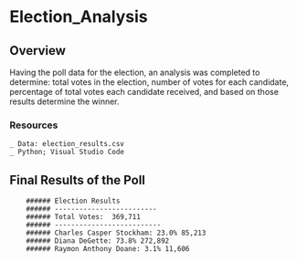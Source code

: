 # Election_Analysis

## Overview
Having the poll data for the election, an analysis was completed to determine: total votes in the election, number of votes for each candidate, percentage of total votes each candidate received, and based on those results determine the winner. 

### Resources
    _ Data: election_results.csv
    _ Python; Visual Studio Code
    
## Final Results of the Poll

        ###### Election Results
        ###### -------------------------
        ###### Total Votes:  369,711
        ###### --------------------------
        ###### Charles Casper Stockham: 23.0% 85,213
        ###### Diana DeGette: 73.8% 272,892
        ###### Raymon Anthony Doane: 3.1% 11,606
